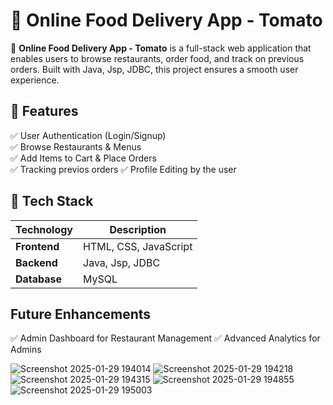 # 🍔 Online Food Delivery App - Tomato 

🚀 **Online Food Delivery App - Tomato** is a full-stack web application that enables users to browse restaurants, order food, and track on previous orders. Built with Java, Jsp, JDBC, this project ensures a smooth user experience.

## 📝 Features

✅ User Authentication (Login/Signup)  
✅ Browse Restaurants & Menus  
✅ Add Items to Cart & Place Orders  
✅ Tracking previos orders
✅ Profile Editing by the user  

## 🔧 Tech Stack

| Technology    | Description              |
|--------------|--------------------------|
| **Frontend** | HTML, CSS, JavaScript |
| **Backend**  | Java, Jsp, JDBC       |
| **Database** | MySQL                 |


## Future Enhancements
✅ Admin Dashboard for Restaurant Management 
✅ Advanced Analytics for Admins

![Screenshot 2025-01-29 194014](https://github.com/user-attachments/assets/e41297d2-c9a0-4802-b210-0b145c991f75)
![Screenshot 2025-01-29 194218](https://github.com/user-attachments/assets/192d6a40-29a2-4eea-b111-114964c3c75a)
![Screenshot 2025-01-29 194315](https://github.com/user-attachments/assets/7183b41b-3fd2-437a-b963-0a7fd98d2495)
![Screenshot 2025-01-29 194855](https://github.com/user-attachments/assets/5c0def0c-91d7-48cf-8d47-d3c187e32bc2)
![Screenshot 2025-01-29 195003](https://github.com/user-attachments/assets/ed8e6146-c024-4215-8a9f-0b355c6fceaa)

